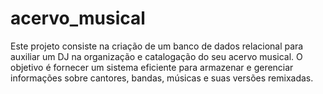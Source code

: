 # acervo_musical
Este projeto consiste na criação de um banco de dados relacional para auxiliar um DJ na organização e catalogação do seu acervo musical. O objetivo é fornecer um sistema eficiente para armazenar e gerenciar informações sobre cantores, bandas, músicas e suas versões remixadas.
